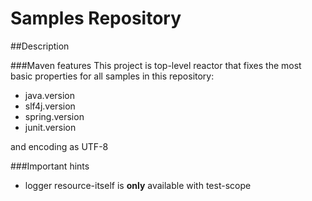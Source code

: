 Samples Repository
===================

##Description

###Maven features
This project is top-level reactor that fixes the 
most basic properties for all samples in this repository:

- java.version 
- slf4j.version 
- spring.version 
- junit.version
	
and encoding as UTF-8

###Important hints
- logger resource-itself is **only** available with test-scope
